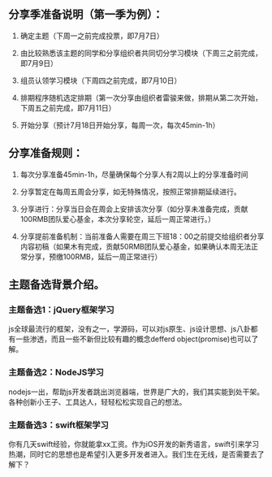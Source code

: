 ## 分享季准备说明（第一季为例）：

1. 确定主题（下周一之前完成投票，即7月7日）

2. 由比较熟悉该主题的同学和分享组织者共同切分学习模块（下周三之前完成，即7月9日）

3. 组员认领学习模块（下周四之前完成，即7月10日）

4. 排期程序随机选定排期（第一次分享由组织者雷骏来做，排期从第二次开始，下周五之前完成，即7月11日）

5. 开始分享（预计7月18日开始分享，每周一次，每次45min-1h）

 

## 分享准备规则：

1. 每次分享准备45min-1h，尽量确保每个分享人有2周以上的分享准备时间

2. 分享暂定在每周五周会分享，如无特殊情况，按照正常排期延续进行。

3. 分享进行：分享当日会在周会上安排该次分享（如分享未准备完成，贡献100RMB团队爱心基金，本次分享轮空，延后一周正常进行。）

4. 分享提前准备机制：当前准备人需要在周三下班18：00之前提交给组织者分享内容初稿（如果木有完成，贡献50RMB团队爱心基金，如果确认本周无法正常分享，预缴100RMB，延后一周正常进行）


## 主题备选背景介绍。

### 主题备选1：jQuery框架学习

js全球最流行的框架，没有之一，学源码，可以对js原生、js设计思想、js八卦都有一些渗透，而且一些不新但比较有趣的概念defferd object(promise)也可以了解。

### 主题备选2：NodeJS学习

nodejs一出，帮助js开发者跳出浏览器端，世界是广大的，我们其实能到处干架。各种创新小王子、工具达人，轻轻松松实现自己的想法。

### 主题备选3：swift框架学习

你有几天swift经验，你就能拿xx工资。作为iOS开发的新秀语言，swift引来学习热潮，同时它的思想也是希望引入更多开发者进入。我们生在无线，是否需要去了解下？